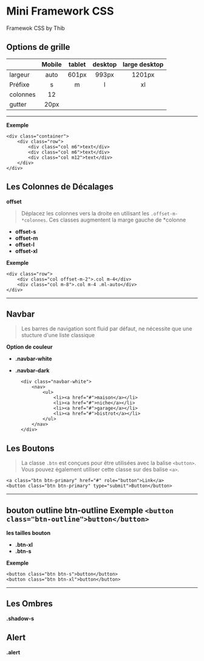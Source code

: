# Mini Framework CSS
Framewok CSS by Thib

## Options de grille

|         | Mobile | tablet | desktop | large desktop  |
|---      |:-:     |:-:     |:-:      |:-:     |
| largeur | auto   | 601px  | 993px   | 1201px |
| Préfixe | s      | m      | l       | xl     |
| colonnes |  12   |        |         |        |
| gutter |  20px   |        |         |        |
-------

**Exemple**

    <div class="container">
        <div class="row">
            <div class="col m6">text</div>
            <div class="col m6">text</div>
            <div class="col m12">text</div>
        </div>
    </div>

## Les Colonnes de Décalages

**offset**
> Déplacez les colonnes vers la droite en utilisant les `.offset-m-*colonnes`. Ces classes augmentent la marge gauche de *colonne

* **offset-s**
* **offset-m**
* **offset-l**
* **offset-xl**

**Exemple**

    <div class="row">
        <div class="col offset-m-2">.col m-4</div>
        <div class="col m-8">.col m-4 .ml-auto</div>
    </div>

-------
## Navbar
> Les barres de navigation sont fluid par défaut, ne nécessite que une stucture d'une liste classique

**Option de couleur** 

* **.navbar-white**
* **.navbar-dark**

        <div class="navbar-white">
            <nav>
                <ul>
                    <li><a href="#">maison</a></li>
                    <li><a href="#">niche</a></li>
                    <li><a href="#">garage</a></li>
                    <li><a href="#">bistrot</a></li>
                </ul>
            </nav>
        </div>

## Les Boutons
> La classe `.btn` est conçues pour être utilisées avec la balise  `<button>`. Vous pouvez également utiliser cette classe sur des balise `<a>`.

    <a class="btn btn-primary" href="#" role="button">Link</a>
    <button class="btn btn-primary" type="submit">Button</button>
----
**bouton outline** 
**btn-outline**
**Exemple** 
    `<button class="btn-outline">button</button>`
---- 
**les tailles bouton**

* **.btn-xl**
* **.btn-s** 

**Exemple**

    <button class="btn btn-s">button</button>
    <button class="btn btn-xl">button</button>
----
## Les Ombres

**.shadow-s**

## Alert

**.alert**


